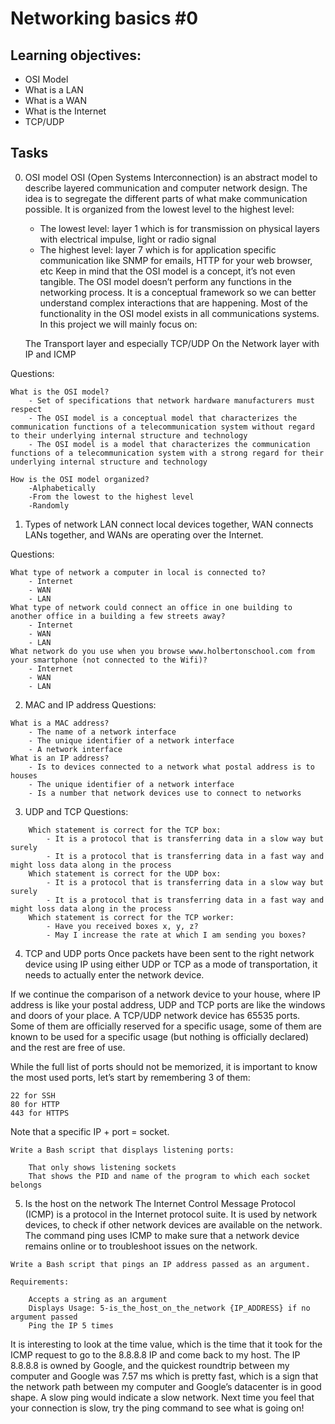 # Networking basics #0

## Learning objectives:
- OSI Model
- What is a LAN
- What is a WAN
- What is the Internet
- TCP/UDP

## Tasks
0. OSI model 
OSI (Open Systems Interconnection) is an abstract model to describe layered communication and computer network design. The idea is to segregate the different parts of what make communication possible.
It is organized from the lowest level to the highest level:
    - The lowest level: layer 1 which is for transmission on physical layers with electrical impulse, light or radio signal
    - The highest level: layer 7 which is for application specific communication like SNMP for emails, HTTP for your web browser, etc
Keep in mind that the OSI model is a concept, it’s not even tangible. The OSI model doesn’t perform any functions in the networking process. It is a conceptual framework so we can better understand complex interactions that are happening. Most of the functionality in the OSI model exists in all communications systems.
In this project we will mainly focus on:

    The Transport layer and especially TCP/UDP
    On the Network layer with IP and ICMP

Questions:
```
What is the OSI model?
    - Set of specifications that network hardware manufacturers must respect
    - The OSI model is a conceptual model that characterizes the communication functions of a telecommunication system without regard to their underlying internal structure and technology
    - The OSI model is a model that characterizes the communication functions of a telecommunication system with a strong regard for their underlying internal structure and technology

How is the OSI model organized?
    -Alphabetically
    -From the lowest to the highest level
    -Randomly
```
1. Types of network 
LAN connect local devices together, WAN connects LANs together, and WANs are operating over the Internet.

Questions:
```
What type of network a computer in local is connected to?
    - Internet
    - WAN
    - LAN
What type of network could connect an office in one building to another office in a building a few streets away?
    - Internet
    - WAN
    - LAN
What network do you use when you browse www.holbertonschool.com from your smartphone (not connected to the Wifi)?
    - Internet
    - WAN
    - LAN
```
2. MAC and IP address 
Questions:
```
What is a MAC address?
    - The name of a network interface
    - The unique identifier of a network interface
    - A network interface
What is an IP address?
    - Is to devices connected to a network what postal address is to houses
    - The unique identifier of a network interface
    - Is a number that network devices use to connect to networks
```
3. UDP and TCP 
Questions:
```
    Which statement is correct for the TCP box:
        - It is a protocol that is transferring data in a slow way but surely
        - It is a protocol that is transferring data in a fast way and might loss data along in the process
    Which statement is correct for the UDP box:
        - It is a protocol that is transferring data in a slow way but surely
        - It is a protocol that is transferring data in a fast way and might loss data along in the process
    Which statement is correct for the TCP worker:
        - Have you received boxes x, y, z?
        - May I increase the rate at which I am sending you boxes?
```
4. TCP and UDP ports
Once packets have been sent to the right network device using IP using either UDP or TCP as a mode of transportation, it needs to actually enter the network device.

If we continue the comparison of a network device to your house, where IP address is like your postal address, UDP and TCP ports are like the windows and doors of your place. A TCP/UDP network device has 65535 ports. Some of them are officially reserved for a specific usage, some of them are known to be used for a specific usage (but nothing is officially declared) and the rest are free of use.

While the full list of ports should not be memorized, it is important to know the most used ports, let’s start by remembering 3 of them:

    22 for SSH
    80 for HTTP
    443 for HTTPS
Note that a specific IP + port = socket.
```
Write a Bash script that displays listening ports:

    That only shows listening sockets
    That shows the PID and name of the program to which each socket belongs
```
 5. Is the host on the network
 The Internet Control Message Protocol (ICMP) is a protocol in the Internet protocol suite. It is used by network devices, to check if other network devices are available on the network. The command ping uses ICMP to make sure that a network device remains online or to troubleshoot issues on the network. 
```
Write a Bash script that pings an IP address passed as an argument.

Requirements:

    Accepts a string as an argument
    Displays Usage: 5-is_the_host_on_the_network {IP_ADDRESS} if no argument passed
    Ping the IP 5 times
```
It is interesting to look at the time value, which is the time that it took for the ICMP request to go to the 8.8.8.8 IP and come back to my host. The IP 8.8.8.8 is owned by Google, and the quickest roundtrip between my computer and Google was 7.57 ms which is pretty fast, which is a sign that the network path between my computer and Google’s datacenter is in good shape. A slow ping would indicate a slow network.
Next time you feel that your connection is slow, try the ping command to see what is going on!